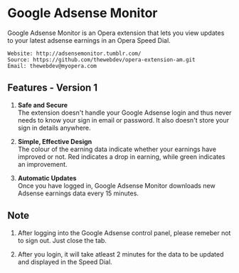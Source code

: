 # Google Adsense Monitor

Google Adsense Monitor is an Opera extension that lets you view updates to your latest adsense earnings in an Opera Speed Dial.

	Website: http://adsensemonitor.tumblr.com/
	Source: https://github.com/thewebdev/opera-extension-am.git
	Email: thewebdev@myopera.com

## Features - Version 1

1. **Safe and Secure**  
The extension doesn't handle your Google Adsense login and thus never needs to know your sign in email or password. It also doesn't store your sign in details anywhere.   

2. **Simple, Effective Design**  
The colour of the earning data indicate whether your earnings have improved or not. Red indicates a drop in earning, while green indicates an improvement.

3. **Automatic Updates**  
Once you have logged in, Google Adsense Monitor downloads new Adsense earnings data every 15 minutes.

## Note

1. After logging into the Google Adsense control panel, please remeber not to sign out. Just close the tab.

2. After you login, it will take atleast 2 minutes for the data to be updated and displayed in the Speed Dial. 
